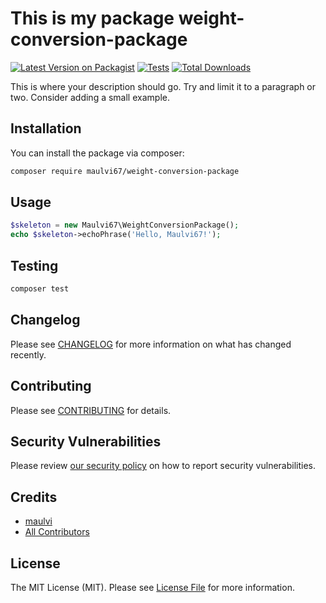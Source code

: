 
# This is my package weight-conversion-package

[![Latest Version on Packagist](https://img.shields.io/packagist/v/maulvi67/weight-conversion-package.svg?style=flat-square)](https://packagist.org/packages/maulvi67/weight-conversion-package)
[![Tests](https://github.com/maulvi67/weight-conversion-package/actions/workflows/run-tests.yml/badge.svg?branch=main)](https://github.com/maulvi67/weight-conversion-package/actions/workflows/run-tests.yml)
[![Total Downloads](https://img.shields.io/packagist/dt/maulvi67/weight-conversion-package.svg?style=flat-square)](https://packagist.org/packages/maulvi67/weight-conversion-package)

This is where your description should go. Try and limit it to a paragraph or two. Consider adding a small example.

## Installation

You can install the package via composer:

```bash
composer require maulvi67/weight-conversion-package
```

## Usage

```php
$skeleton = new Maulvi67\WeightConversionPackage();
echo $skeleton->echoPhrase('Hello, Maulvi67!');
```

## Testing

```bash
composer test
```

## Changelog

Please see [CHANGELOG](CHANGELOG.md) for more information on what has changed recently.

## Contributing

Please see [CONTRIBUTING](https://github.com/spatie/.github/blob/main/CONTRIBUTING.md) for details.

## Security Vulnerabilities

Please review [our security policy](../../security/policy) on how to report security vulnerabilities.

## Credits

- [maulvi](https://github.com/maulvi67)
- [All Contributors](../../contributors)

## License

The MIT License (MIT). Please see [License File](LICENSE.md) for more information.
